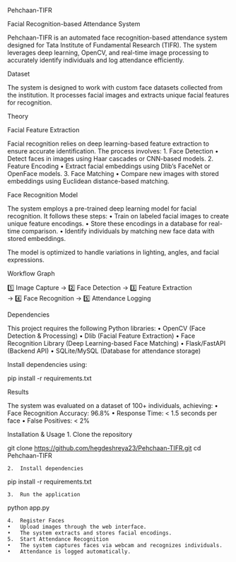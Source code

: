 Pehchaan-TIFR

Facial Recognition-based Attendance System

Pehchaan-TIFR is an automated face recognition-based attendance system designed for Tata Institute of Fundamental Research (TIFR). The system leverages deep learning, OpenCV, and real-time image processing to accurately identify individuals and log attendance efficiently.

Dataset

The system is designed to work with custom face datasets collected from the institution. It processes facial images and extracts unique facial features for recognition.

Theory

Facial Feature Extraction

Facial recognition relies on deep learning-based feature extraction to ensure accurate identification. The process involves:
	1.	Face Detection
	•	Detect faces in images using Haar cascades or CNN-based models.
	2.	Feature Encoding
	•	Extract facial embeddings using Dlib’s FaceNet or OpenFace models.
	3.	Face Matching
	•	Compare new images with stored embeddings using Euclidean distance-based matching.

Face Recognition Model

The system employs a pre-trained deep learning model for facial recognition. It follows these steps:
	•	Train on labeled facial images to create unique feature encodings.
	•	Store these encodings in a database for real-time comparison.
	•	Identify individuals by matching new face data with stored embeddings.

The model is optimized to handle variations in lighting, angles, and facial expressions.

Workflow Graph

1️⃣ Image Capture  →  2️⃣ Face Detection  →  3️⃣ Feature Extraction  
    →  4️⃣ Face Recognition  →  5️⃣ Attendance Logging  

Dependencies

This project requires the following Python libraries:
	•	OpenCV (Face Detection & Processing)
	•	Dlib (Facial Feature Extraction)
	•	Face Recognition Library (Deep Learning-based Face Matching)
	•	Flask/FastAPI (Backend API)
	•	SQLite/MySQL (Database for attendance storage)

Install dependencies using:

pip install -r requirements.txt

Results

The system was evaluated on a dataset of 100+ individuals, achieving:
	•	Face Recognition Accuracy: 96.8%
	•	Response Time: < 1.5 seconds per face
	•	False Positives: < 2%

Installation & Usage
	1.	Clone the repository

git clone https://github.com/hegdeshreya23/Pehchaan-TIFR.git
cd Pehchaan-TIFR


	2.	Install dependencies

pip install -r requirements.txt


	3.	Run the application

python app.py


	4.	Register Faces
	•	Upload images through the web interface.
	•	The system extracts and stores facial encodings.
	5.	Start Attendance Recognition
	•	The system captures faces via webcam and recognizes individuals.
	•	Attendance is logged automatically.
